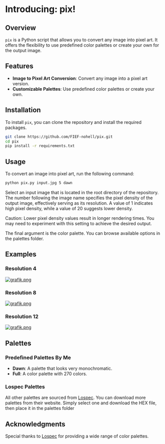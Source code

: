 # Introducing: pix!

## Overview

`pix` is a Python script that allows you to convert any image into pixel art. It offers the flexibility to use predefined color palettes or create your own for the output image.

## Features

- **Image to Pixel Art Conversion**: Convert any image into a pixel art version.
- **Customizable Palettes**: Use predefined color palettes or create your own.

## Installation

To install `pix`, you can clone the repository and install the required packages.

```bash
git clone https://github.com/FIEF-nohell/pix.git
cd pix
pip install -r requirements.txt
```

## Usage

To convert an image into pixel art, run the following command:

```bash
python pix.py input.jpg 5 dawn
```

Select an input image that is located in the root directory of the repository. The number following the image name specifies the pixel density of the output image, effectively serving as its resolution. A value of 1 indicates high pixel density, while a value of 20 suggests lower density.

Caution: Lower pixel density values result in longer rendering times. You may need to experiment with this setting to achieve the desired output.

The final argument is the color palette. You can browse available options in the palettes folder.


## Examples
### Resolution 4
[![grafik.png](https://i.postimg.cc/qRPzNyT1/grafik.png)](https://postimg.cc/WF72KDtZ)

### Resolution 8
[![grafik.png](https://i.postimg.cc/bvbvKdbb/grafik.png)](https://postimg.cc/wtqHNqwT)

### Resolution 12
[![grafik.png](https://i.postimg.cc/5yjWWkGG/grafik.png)](https://postimg.cc/kRrpxw7F)

## Palettes

### Predefined Palettes By Me

- **Dawn**: A palette that looks very monochromatic.
- **Full**: A color palette with 270 colors.
  
### Lospec Palettes

All other palettes are sourced from [Lospec](https://lospec.com). You can download more palettes from their website. Simply select one and download the HEX file, then place it in the palettes folder


## Acknowledgments

Special thanks to [Lospec](https://lospec.com) for providing a wide range of color palettes.
